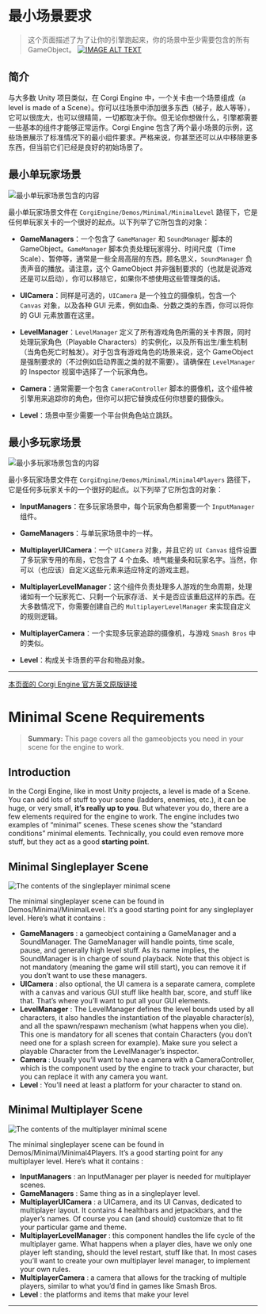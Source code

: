 # 最小场景要求

> 这个页面描述了为了让你的引擎跑起来，你的场景中至少需要包含的所有 GameObject。
[![IMAGE ALT TEXT](http://img.youtube.com/vi/KTkw6N-361s/0.jpg)](https://www.youtube.com/KTkw6N-361s "Corgi Engine Tutorial : Minimal Scene")

## 简介

与大多数 Unity 项目类似，在 Corgi Engine 中，一个关卡由一个场景组成（a level is made of a Scene）。你可以往场景中添加很多东西（梯子，敌人等等），它可以很庞大，也可以很精简，一切都取决于你。但无论你想做什么，引擎都需要一些基本的组件才能够正常运作。Corgi Engine 包含了两个最小场景的示例，这些场景展示了标准情况下的最小组件要求。严格来说，你甚至还可以从中移除更多东西，但当前它们已经是良好的初始场景了。

## 最小单玩家场景

![最小单玩家场景包含的内容](media/15004623902260.jpg)

最小单玩家场景文件在 `CorgiEngine/Demos/Minimal/MinimalLevel` 路径下，它是任何单玩家关卡的一个很好的起点。以下列举了它所包含的对象：

* **GameManagers**：一个包含了 `GameManager` 和 `SoundManager` 脚本的 GameObject。`GameManager` 脚本负责处理玩家得分、时间尺度（Time Scale）、暂停等，通常是一些全局高层的东西。顾名思义，`SoundManager` 负责声音的播放。请注意，这个 GameObject 并非强制要求的（也就是说游戏还是可以启动），你可以移除它，如果你不想使用这些管理类的话。

* **UICamera**：同样是可选的，`UICamera` 是一个独立的摄像机，包含一个 `Canvas` 对象，以及各种 GUI 元素，例如血条、分数之类的东西，你可以将你的 GUI 元素放置在这里。

* **LevelManager**：`LevelManager` 定义了所有游戏角色所需的关卡界限，同时处理玩家角色（Playable Characters）的实例化，以及所有出生/重生机制（当角色死亡时触发）。对于包含有游戏角色的场景来说，这个 GameObject 是强制要求的（不过例如启动界面之类的就不需要）。请确保在 `LevelManager` 的 Inspector 视窗中选择了一个玩家角色。

* **Camera**：通常需要一个包含 `CameraController` 脚本的摄像机，这个组件被引擎用来追踪你的角色，但你可以把它替换成任何你想要的摄像头。

* **Level**：场景中至少需要一个平台供角色站立跳跃。

## 最小多玩家场景

![最小多玩家场景包含的内容](media/15004625009334.jpg)

最小多玩家场景文件在 `CorgiEngine/Demos/Minimal/Minimal4Players` 路径下，它是任何多玩家关卡的一个很好的起点。以下列举了它所包含的对象：

* **InputManagers**：在多玩家场景中，每个玩家角色都需要一个 `InputManager` 组件。

* **GameManagers**：与单玩家场景中的一样。

* **MultiplayerUICamera**：一个 `UICamera` 对象，并且它的 `UI Canvas` 组件设置了多玩家专用的布局，它包含了 4 个血条、喷气能量条和玩家名字。当然，你可以（也应该）自定义这些元素来适应特定的游戏主题。

* **MultiplayerLevelManager**：这个组件负责处理多人游戏的生命周期，处理诸如有一个玩家死亡、只剩一个玩家存活、关卡是否应该重启这样的东西。在大多数情况下，你需要创建自己的 `MultiplayerLevelManager` 来实现自定义的规则逻辑。

* **MultiplayerCamera**：一个实现多玩家追踪的摄像机，与游戏 `Smash Bros` 中的类似。

* **Level**：构成关卡场景的平台和物品对象。

-------

[本页面的 Corgi Engine 官方英文原版链接](http://corgi-engine-docs.moremountains.com/minimal-scene-requirements.html)

# Minimal Scene Requirements

> **Summary:** This page covers all the gameobjects you need in your scene for the engine to work.

## Introduction

In the Corgi Engine, like in most Unity projects, a level is made of a Scene. You can add lots of stuff to your scene (ladders, enemies, etc.), it can be huge, or very small, **it’s really up to you**. But whatever you do, there are a few elements required for the engine to work. The engine includes two examples of “minimal” scenes. These scenes show the “standard conditions” minimal elements. Technically, you could even remove more stuff, but they act as a good **starting point**.

## Minimal Singleplayer Scene

![The contents of the singleplayer minimal scene](media/15004623902260.jpg)

The minimal singleplayer scene can be found in Demos/Minimal/MinimalLevel. It’s a good starting point for any singleplayer level. Here’s what it contains :

* **GameManagers** : a gameobject containing a GameManager and a SoundManager. The GameManager will handle points, time scale, pause, and generally high level stuff. As its name implies, the SoundManager is in charge of sound playback. Note that this object is not mandatory (meaning the game will still start), you can remove it if you don’t want to use these managers.
* **UICamera** : also optional, the UI camera is a separate camera, complete with a canvas and various GUI stuff like health bar, score, and stuff like that. That’s where you’ll want to put all your GUI elements.
* **LevelManager** : The LevelManager defines the level bounds used by all characters, it also handles the instantiation of the playable character(s), and all the spawn/respawn mechanism (what happens when you die). This one is mandatory for all scenes that contain Characters (you don’t need one for a splash screen for example). Make sure you select a playable Character from the LevelManager’s inspector.
* **Camera** : Usually you’ll want to have a camera with a CameraController, which is the component used by the engine to track your character, but you can replace it with any camera you want.
* **Level** : You’ll need at least a platform for your character to stand on.

## Minimal Multiplayer Scene

![The contents of the multiplayer minimal scene](media/15004625009334.jpg)

The minimal singleplayer scene can be found in Demos/Minimal/Minimal4Players. It’s a good starting point for any multiplayer level. Here’s what it contains :

* **InputManagers** : an InputManager per player is needed for multiplayer scenes.
* **GameManagers** : Same thing as in a singleplayer level.
* **MultiplayerUICamera** : a UICamera, and its UI Canvas, dedicated to multiplayer layout. It contains 4 healthbars and jetpackbars, and the player’s names. Of course you can (and should) customize that to fit your particular game and theme.
* **MultiplayerLevelManager** : this component handles the life cycle of the multiplayer game. What happens when a player dies, have we only one player left standing, should the level restart, stuff like that. In most cases you’ll want to create your own multiplayer level manager, to implement your own rules.
* **MultiplayerCamera** : a camera that allows for the tracking of multiple players, similar to what you’d find in games like Smash Bros.
* **Level** : the platforms and items that make your level

-------


